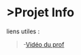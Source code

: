 # >Projet Info

liens utiles : 
 >-[Vidéo du prof](https://www.youtube.com/watch?v=fiz1ORTBGpY&list=PLfFghEzKVmjvuSA67LszN1dZ-Dd_pkus6&index=2)


